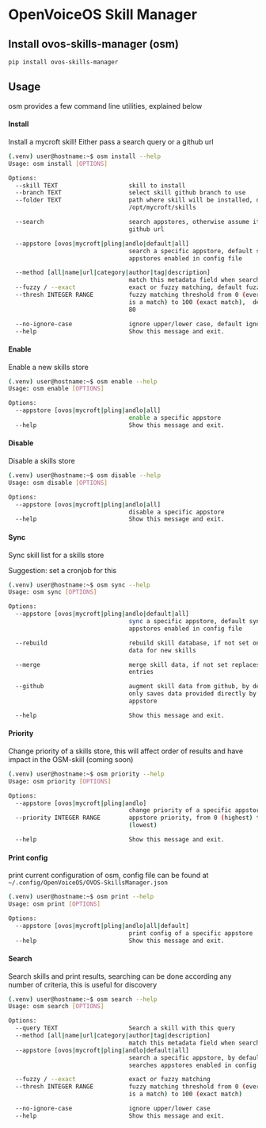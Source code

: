 # OpenVoiceOS Skill Manager
## Install ovos-skills-manager (osm)

```bash
pip install ovos-skills-manager
```

## Usage

osm provides a few command line utilities, explained below

#### Install

Install a mycroft skill! Either pass a search query or a github url

```bash
(.venv) user@hostname:~$ osm install --help
Usage: osm install [OPTIONS]

Options:
  --skill TEXT                    skill to install
  --branch TEXT                   select skill github branch to use
  --folder TEXT                   path where skill will be installed, default
                                  /opt/mycroft/skills

  --search                        search appstores, otherwise assume its a
                                  github url

  --appstore [ovos|mycroft|pling|andlo|default|all]
                                  search a specific appstore, default search
                                  appstores enabled in config file

  --method [all|name|url|category|author|tag|description]
                                  match this metadata field when searching
  --fuzzy / --exact               exact or fuzzy matching, default fuzzy
  --thresh INTEGER RANGE          fuzzy matching threshold from 0 (everything
                                  is a match) to 100 (exact match),  default
                                  80

  --no-ignore-case                ignore upper/lower case, default ignore
  --help                          Show this message and exit.
```

#### Enable

Enable a new skills store
```bash
(.venv) user@hostname:~$ osm enable --help
Usage: osm enable [OPTIONS]

Options:
  --appstore [ovos|mycroft|pling|andlo|all]
                                  enable a specific appstore
  --help                          Show this message and exit.

```

#### Disable

Disable a skills store
```bash
(.venv) user@hostname:~$ osm disable --help
Usage: osm disable [OPTIONS]

Options:
  --appstore [ovos|mycroft|pling|andlo|all]
                                  disable a specific appstore
  --help                          Show this message and exit.
```

#### Sync

Sync skill list for a skills store

Suggestion: set a cronjob for this
```bash
(.venv) user@hostname:~$ osm sync --help
Usage: osm sync [OPTIONS]

Options:
  --appstore [ovos|mycroft|pling|andlo|default|all]
                                  sync a specific appstore, default syncs
                                  appstores enabled in config file

  --rebuild                       rebuild skill database, if not set only sync
                                  data for new skills

  --merge                         merge skill data, if not set replaces skill
                                  entries

  --github                        augment skill data from github, by default
                                  only saves data provided directly by the
                                  appstore

  --help                          Show this message and exit.
```

#### Priority

Change priority of a skills store, this will affect order of results and 
have impact in the OSM-skill (coming soon) 
```bash
(.venv) user@hostname:~$ osm priority --help
Usage: osm priority [OPTIONS]

Options:
  --appstore [ovos|mycroft|pling|andlo]
                                  change priority of a specific appstore
  --priority INTEGER RANGE        appstore priority, from 0 (highest) to 100
                                  (lowest)

  --help                          Show this message and exit.
```

#### Print config

print current configuration of osm, config file can be found at `~/.config/OpenVoiceOS/OVOS-SkillsManager.json`
```bash
(.venv) user@hostname:~$ osm print --help
Usage: osm print [OPTIONS]

Options:
  --appstore [ovos|mycroft|pling|andlo|all|default]
                                  print config of a specific appstore
  --help                          Show this message and exit.

```

#### Search

Search skills and print results, searching can be done according any number 
of criteria, this is useful for discovery
```bash
(.venv) user@hostname:~$ osm search --help
Usage: osm search [OPTIONS]

Options:
  --query TEXT                    Search a skill with this query
  --method [all|name|url|category|author|tag|description]
                                  match this metadata field when searching
  --appstore [ovos|mycroft|pling|andlo|default|all]
                                  search a specific appstore, by default
                                  searches appstores enabled in config file

  --fuzzy / --exact               exact or fuzzy matching
  --thresh INTEGER RANGE          fuzzy matching threshold from 0 (everything
                                  is a match) to 100 (exact match)

  --no-ignore-case                ignore upper/lower case
  --help                          Show this message and exit.

```



